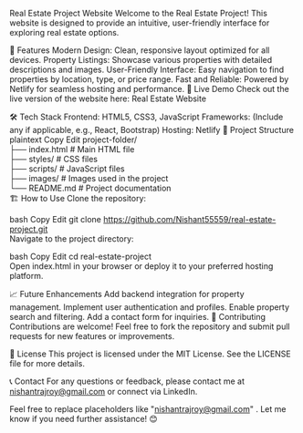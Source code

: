Real Estate Project Website
Welcome to the Real Estate Project! This website is designed to provide an intuitive, user-friendly interface for exploring real estate options.

🌟 Features
Modern Design: Clean, responsive layout optimized for all devices.
Property Listings: Showcase various properties with detailed descriptions and images.
User-Friendly Interface: Easy navigation to find properties by location, type, or price range.
Fast and Reliable: Powered by Netlify for seamless hosting and performance.
🚀 Live Demo
Check out the live version of the website here: Real Estate Website

🛠️ Tech Stack
Frontend: HTML5, CSS3, JavaScript
Frameworks: (Include any if applicable, e.g., React, Bootstrap)
Hosting: Netlify
📁 Project Structure
plaintext
Copy
Edit
project-folder/  
├── index.html        # Main HTML file  
├── styles/           # CSS files  
├── scripts/          # JavaScript files  
├── images/           # Images used in the project  
└── README.md         # Project documentation  
🏗️ How to Use
Clone the repository:

bash
Copy
Edit
git clone https://github.com/Nishant55559/real-estate-project.git  
Navigate to the project directory:

bash
Copy
Edit
cd real-estate-project  
Open index.html in your browser or deploy it to your preferred hosting platform.

📈 Future Enhancements
Add backend integration for property management.
Implement user authentication and profiles.
Enable property search and filtering.
Add a contact form for inquiries.
🤝 Contributing
Contributions are welcome! Feel free to fork the repository and submit pull requests for new features or improvements.

📄 License
This project is licensed under the MIT License. See the LICENSE file for more details.

📞 Contact
For any questions or feedback, please contact me at nishantrajroy@gmail.com or connect via LinkedIn.

Feel free to replace placeholders like "nishantrajroy@gmail.com" . Let me know if you need further assistance! 😊
